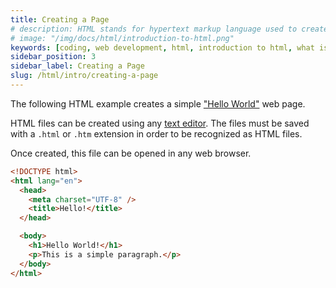 ```yaml
---
title: Creating a Page
# description: HTML stands for hypertext markup language used to create web pages using a markup language. HTML is the root language....
# image: "/img/docs/html/introduction-to-html.png"
keywords: [coding, web development, html, introduction to html, what is html]
sidebar_position: 3
sidebar_label: Creating a Page
slug: /html/intro/creating-a-page
---
```


The following HTML example creates a simple ["Hello World"](https://en.wikipedia.org/wiki/%22Hello,_World!%22_program) web page.

HTML files can be created using any [text editor](https://en.wikipedia.org/wiki/Text_editor). The files must be saved with a `.html` or `.htm` extension in order to be recognized as HTML files.

Once created, this file can be opened in any web browser.

```html
<!DOCTYPE html>
<html lang="en">
  <head>
    <meta charset="UTF-8" />
    <title>Hello!</title>
  </head>

  <body>
    <h1>Hello World!</h1>
    <p>This is a simple paragraph.</p>
  </body>
</html>
```
